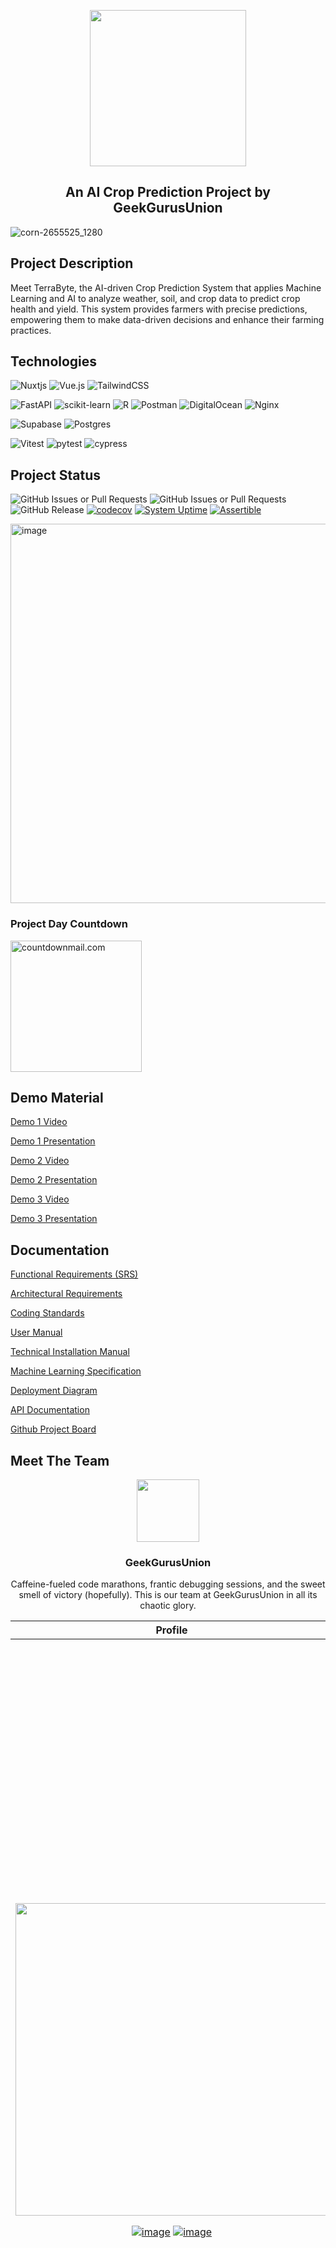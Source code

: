 <p align="center">
  <img src="https://github.com/COS301-SE-2024/Crop-Prediction-System/assets/29703077/9ec5395e-132d-4fee-bc92-cc732c6da562" width="250" height="auto">
  <h2 align="center">An AI Crop Prediction Project by GeekGurusUnion</h2>
</p>

![corn-2655525_1280](https://github.com/COS301-SE-2024/Crop-Prediction-System/assets/29703077/f64d4582-77f1-457e-90dd-2a114a866a05)

## Project Description

Meet TerraByte, the AI-driven Crop Prediction System that applies Machine Learning and AI to analyze weather, soil, and crop data to predict crop health and yield. This system provides farmers with precise predictions, empowering them to make data-driven decisions and enhance their farming practices.

## Technologies

![Nuxtjs](https://img.shields.io/badge/Nuxt-002E3B?style=for-the-badge&logo=nuxtdotjs&logoColor=#00DC82)
![Vue.js](https://img.shields.io/badge/vuejs-%2335495e.svg?style=for-the-badge&logo=vuedotjs&logoColor=%234FC08D)
![TailwindCSS](https://img.shields.io/badge/tailwindcss-%2338B2AC.svg?style=for-the-badge&logo=tailwind-css&logoColor=white)

![FastAPI](https://img.shields.io/badge/FastAPI-005571?style=for-the-badge&logo=fastapi)
![scikit-learn](https://img.shields.io/badge/scikit--learn-%23F7931E.svg?style=for-the-badge&logo=scikit-learn&logoColor=white)
![R](https://img.shields.io/badge/r-%23276DC3.svg?style=for-the-badge&logo=r&logoColor=white)
![Postman](https://img.shields.io/badge/Postman-FF6C37?style=for-the-badge&logo=postman&logoColor=white)
![DigitalOcean](https://img.shields.io/badge/DigitalOcean-%230167ff.svg?style=for-the-badge&logo=digitalOcean&logoColor=white)
![Nginx](https://img.shields.io/badge/nginx-%23009639.svg?style=for-the-badge&logo=nginx&logoColor=white)

![Supabase](https://img.shields.io/badge/Supabase-3ECF8E?style=for-the-badge&logo=supabase&logoColor=white)
![Postgres](https://img.shields.io/badge/postgres-%23316192.svg?style=for-the-badge&logo=postgresql&logoColor=white)

![Vitest](https://img.shields.io/badge/Vitest-black?style=for-the-badge)
![pytest](https://img.shields.io/badge/pytest-20555A?style=for-the-badge&logo=pytest)
![cypress](https://img.shields.io/badge/-cypress-%23E5E5E5?style=for-the-badge&logo=cypress&logoColor=058a5e)

## Project Status

![GitHub Issues or Pull Requests](https://img.shields.io/github/issues/COS301-SE-2024/Crop-Prediction-System?logo=Github&link=https%3A%2F%2Fgithub.com%2FCOS301-SE-2024%2FCrop-Prediction-System%2Fissues)
![GitHub Issues or Pull Requests](https://img.shields.io/github/issues-closed/COS301-SE-2024/Crop-Prediction-System?logo=Github&link=https%3A%2F%2Fgithub.com%2FCOS301-SE-2024%2FCrop-Prediction-System%2Fissues)
![GitHub Release](https://img.shields.io/github/v/release/COS301-SE-2024/Crop-Prediction-System?logo=Github)
[![codecov](https://codecov.io/gh/COS301-SE-2024/Crop-Prediction-System/graph/badge.svg?token=WwjFFuFVr7)](https://codecov.io/gh/COS301-SE-2024/Crop-Prediction-System)
[![System Uptime](https://img.shields.io/pingpong/uptime/sp_bf59a60096094040a09ea511e5b93cee?label=Website%20Uptime)](https://terrabyte.pingpong.host/)
[![Assertible](https://assertible.com/apis/9e78aa9b-a667-4256-93b3-f89a9b26961b/status?api_token=hF30yIrlSGpMqbfo)](https://assertible.com/dashboard#/services/9e78aa9b-a667-4256-93b3-f89a9b26961b/results)

<img width="607" alt="image" src="https://github.com/user-attachments/assets/98b7e610-caa4-4037-9eed-3da3fc19a174">

### Project Day Countdown

<img src="https://i.countdownmail.com/3aprft.gif" style="width:210px;" border="0" alt="countdownmail.com"/> 

## Demo Material

<a href="https://youtu.be/JHFqWU64STM">Demo 1 Video</a>

<a href="https://www.canva.com/design/DAGGzo2_JZ0/q4WXYNgFuAQ9xFbv1Uo55A/edit?utm_content=DAGGzo2_JZ0&utm_campaign=designshare&utm_medium=link2&utm_source=sharebutton">Demo 1 Presentation</a>

<a href="https://youtu.be/n9GdBw7bQcw">Demo 2 Video</a>

<a href="https://www.canva.com/design/DAGItX_W4V8/OzXuycDqygKwqtf94wqkxg/edit?utm_content=DAGItX_W4V8&utm_campaign=designshare&utm_medium=link2&utm_source=sharebutton">Demo 2 Presentation</a>

<a href="https://youtu.be/n9GdBw7bQcw">Demo 3 Video</a>

<a href="https://www.canva.com/design/DAGNoDGk9Xw/EF4AfOHztK41WQi1NOY2nw/edit?utm_content=DAGNoDGk9Xw&utm_campaign=designshare&utm_medium=link2&utm_source=sharebutton">Demo 3 Presentation</a>

## Documentation

<a href="https://github.com/COS301-SE-2024/Crop-Prediction-System/blob/feature/docs/docs/SRS%20Demo%203.pdf">Functional Requirements (SRS)</a>

<a href="https://github.com/COS301-SE-2024/Crop-Prediction-System/blob/feature/docs/docs/Architectural%20Requirements.pdf">Architectural Requirements</a>

<a href="https://github.com/COS301-SE-2024/Crop-Prediction-System/blob/feature/docs/docs/Coding%20Standards.pdf">Coding Standards</a>

<a href="https://github.com/COS301-SE-2024/Crop-Prediction-System/blob/feature/docs/docs/User%20Manual.pdf">User Manual</a>

<a href="https://github.com/COS301-SE-2024/Crop-Prediction-System/blob/feature/docs/docs/Technical%20Installation%20Manual.pdf">Technical Installation Manual</a>

<a href="https://github.com/COS301-SE-2024/Crop-Prediction-System/blob/feature/docs/docs/ML%20Model%20Documentation.pdf">Machine Learning Specification</a>

<a href="https://github.com/COS301-SE-2024/Crop-Prediction-System/wiki/Netlify-Deployment">Deployment Diagram</a>

<a href="https://documenter.getpostman.com/view/26558432/2sA3Qwaoyd">API Documentation</a>

<a href="https://github.com/orgs/COS301-SE-2024/projects/57/views/4">Github Project Board</a>


## Meet The Team

<div align=center>
  <img src="https://github.com/COS301-SE-2024/Crop-Prediction-System/assets/29703077/1e05706a-e391-4147-aceb-e39e570da814" width="100" height="auto"/>
  <h3>GeekGurusUnion</h3>
  <p>Caffeine-fueled code marathons, frantic debugging sessions, and the sweet smell of victory (hopefully). This is our team at GeekGurusUnion in all its chaotic glory.</p>
</div>

| Profile | Description |
|--------|-------------|
| <img src="https://lh7-us.googleusercontent.com/ohlTgtqp9JlCe1B0mNgzQn15z51_MM42nggdKmNcSkhxCvxqM50AWx4ZV7hdnDdQ8KPsgglVX2ZqaPP8xrXu-yNduKUHYOU8USNsldqe93onj190vD5JlLQuOxrjVNBJuzvwQwvm76EC08SMKm1Co_A" width="500" height="auto" class="team-avatar"> <p align="center"> [![image](https://img.shields.io/badge/LinkedIn-0077B5?style=for-the-badge&logo=linkedin&logoColor=white 'LinkedIn Profile')](https://www.linkedin.com/in/xavierreynolds/) [![image](https://img.shields.io/badge/Github-000000?style=for-the-badge&logo=github&logoColor=white 'LinkedIn Profile')](https://github.com/Xavier893)</p> | <h3>Xavier Reynolds</h3><strong>Project Manager, Designer, Architect, UI Engineer</strong><br><br> Xavier Reynolds is a final year BSc Computer Science student with a passion for frontend development and design. He leverages his skills in the real world through freelance website creation work, having successfully deployed his first website in December 2023. This experience complements his diverse skill set, which includes proficiency in design tools like Figma and Spline for 3D modelling, as well as experience with frontend frameworks like React. Beyond frontend development, Xavier possesses a keen interest in cybersecurity and penetration testing. He has a proven ability to think outside the box and solve problems, demonstrated by his completion of penetration testing courses.<br><br> |
| <img src="https://lh7-us.googleusercontent.com/fN23DwOOS7nrxknU0SsyC-MOmnGHUqpR4hP3BHMvWmNadpOlFToiyMwzd0KBg4VO-72vdfhBa9c96Q-EFHE1u7hDSAo7cYKZZ9gIiJnwBCTkVgviWxZnewhQ16NcUMOyV8h9FSG7t8EALkQRKe8Fa7M" width="500" height="auto" class="team-avatar"> <p align="center"> [![image](https://img.shields.io/badge/LinkedIn-0077B5?style=for-the-badge&logo=linkedin&logoColor=white 'LinkedIn Profile')](https://www.linkedin.com/in/iwandejong/) [![image](https://img.shields.io/badge/Github-000000?style=for-the-badge&logo=github&logoColor=white 'LinkedIn Profile')](https://github.com/iwandejong) </p> | <h3>Iwan de Jong</h3><strong>Data & ML Engineer, Business Analyst, Backend Engineer</strong><br><br> Iwan de Jong is a highly motivated computer science student double majoring in Statistics, uniquely positioned to excel in AI and Machine Learning applications like crop prediction. His technical capabilities span both full-stack web development and data engineering, providing a well-rounded foundation for building complex data-driven solutions. Having previous experiences with cloud platforms positions him perfectly for working efficiently on the backend side of things. Beyond his technical skills, Iwan's freelance experience deepened his understanding of the client process.<br><br> |
| <img src="https://lh7-us.googleusercontent.com/xyPzCWwEhht226R4wbvJSDdeKJT4vt44GZFtb9CrFZXNr-dX9Kyo-pq-Iv9etgdxM2f33RSYwbjnY9qtu0D_QTaJdwM2mHiUhidgipZf8NuS1nEIzDu3If3wpuIoMcjEAOEhY2kf5ezMJ_JAu7r0qIY" width="500" height="auto" class="team-avatar"> <p align="center"> [![image](https://img.shields.io/badge/LinkedIn-0077B5?style=for-the-badge&logo=linkedin&logoColor=white 'LinkedIn Profile')](https://www.linkedin.com/in/tiaan-pouwels-310695271/) [![image](https://img.shields.io/badge/Github-000000?style=for-the-badge&logo=github&logoColor=white 'LinkedIn Profile')](https://github.com/Tiaan2)</p> | <h3>Tiaan Pouwels</h3><strong>DevOps & Backend Engineer</strong><br><br> Tiaan Pouwels, a final-year BSc Computer Science student with a strong foundation in software development, brings valuable experience from his internships at a software development company (2022 & 2024). During his internships, he honed his skills in backend development (C#, .NET, Java, and Python) and gained practical experience with DevOps (git, fork, GitHub-actions, husky). Tiaan's proactive approach is evident in his recent exploration of DevOps methodologies, demonstrating his commitment to building efficient and secure software solutions. This skillset, particularly his expertise in backend development and DevOps, is crucial for developing and maintaining a reliable AI prediction application.<br><br> |
| <img src="https://lh7-us.googleusercontent.com/fgb5GnBciqDLosEB-WpNZk0iCHwXSww82ZMYIQmGC4WgF1PNN0J7aCBFXnX2c14e_TA9bcMF9Nword-SGtrKsAQuuDUiqz2Ys0BkWlx5jbtKJeknI3b5yF2l0BFW4UY8iArKB0pPW7huD6GKh_M9c6w" width="500" height="auto" class="team-avatar"> <p align="center"> [![image](https://img.shields.io/badge/LinkedIn-0077B5?style=for-the-badge&logo=linkedin&logoColor=white 'LinkedIn Profile')](https://www.linkedin.com/in/saeed-mangera) [![image](https://img.shields.io/badge/Github-000000?style=for-the-badge&logo=github&logoColor=white 'LinkedIn Profile')](https://github.com/SMangera8)</p> | <h3>Saeed Mangera</h3><strong>UI & Testing Engineer</strong><br><br> With a robust grounding in ReactJS and Frontend Development, along with an innate ability for problem-solving and rapid learning, Saeed Mangera is poised to confront diverse challenges head-on. His versatility and expertise empower him to make meaningful contributions to any project or team setting, ensuring effective outcomes and collaborative success. Additionally, Saeed harbours a passion for artificial intelligence, further enhancing his ability to innovate and excel in cutting-edge technology solutions.<br><br> |
| <img src="https://lh7-us.googleusercontent.com/XfiU3igQ4aAxitc8O_R65oRHyxdeefwQvt2bS7b-jQvuUb2ez0PZxkR6kfdRYgdv91Oa1frBPdRx15eDVhMbrjmp77Stwwx6DZckk6k6Z6YbJUtCrb3VC6lG2U8AtdeciUm22H6csP_d-LmvRfE11Po" width="500" height="auto" class="team-avatar"> <p align="center"> [![image](https://img.shields.io/badge/LinkedIn-0077B5?style=for-the-badge&logo=linkedin&logoColor=white 'LinkedIn Profile')](https://www.linkedin.com/in/jacobus-smit-a08823288/) [![image](https://img.shields.io/badge/Github-000000?style=for-the-badge&logo=github&logoColor=white 'LinkedIn Profile')](https://github.com/SW1F7YY)</p> | <h3>Jacobus Smit</h3><strong>Testing, Backend & IoT Engineer</strong><br><br> Jacobus Smit, BSc Computer Science student, demonstrates expertise in Object-Oriented Programming. His hard working mentality drives him to put in the extra effort when it is needed the most. In addition to his studies, Jacobus has been gaining firsthand experience with his father, who is a fertiliser sales agent, to learn what types of products can be used to boost crop growth as well as identify problems with a variety of crops and how to correct them. This puts Jacobus in a unique position with past experience in the agricultural field, and an understanding for the needs of farmers.<br><br> |
